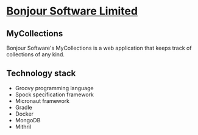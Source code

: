 # [Bonjour Software Limited](https://bonjoursoftware.com/)

## MyCollections

Bonjour Software's MyCollections is a web application that keeps track of collections of any kind.

## Technology stack

- Groovy programming language
- Spock specification framework
- Micronaut framework
- Gradle
- Docker
- MongoDB
- Mithril

